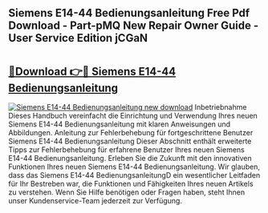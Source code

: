 ## Siemens E14-44 Bedienungsanleitung Free Pdf Download - Part-pMQ New Repair Owner Guide - User Service Edition jCGaN

# <h2><a href="http://df2abq0.blite.top/?on=Siemens+E14-44+Bedienungsanleitung">🔗Download 👉🔴 Siemens E14-44 Bedienungsanleitung</a></h2>

[![Siemens E14-44 Bedienungsanleitung new download](https://i.imgur.com/lujVjoI.png)](http://df2abq0.blite.top/?on=Siemens+E14-44+Bedienungsanleitung)
Inbetriebnahme Dieses Handbuch vereinfacht die Einrichtung und Verwendung Ihres neuen Siemens E14-44 Bedienungsanleitung mit klaren Anweisungen und Abbildungen. Anleitung zur Fehlerbehebung für fortgeschrittene Benutzer Siemens E14-44 Bedienungsanleitung Dieser Abschnitt enthält erweiterte Tipps zur Fehlerbehebung für erfahrene Benutzer Ihres neuen Siemens E14-44 Bedienungsanleitung. Erleben Sie die Zukunft mit den innovativen Funktionen Ihres neuen Siemens E14-44 Bedienungsanleitung. Wir glauben, dass das Siemens E14-44 BedienungsanleitungD ein wesentlicher Leitfaden für Ihr Bestreben war, die Funktionen und Fähigkeiten Ihres neuen Artikels zu verstehen. Wenn Sie Hilfe benötigen oder Fragen haben, steht Ihnen unser Kundenservice-Team jederzeit zur Verfügung.
